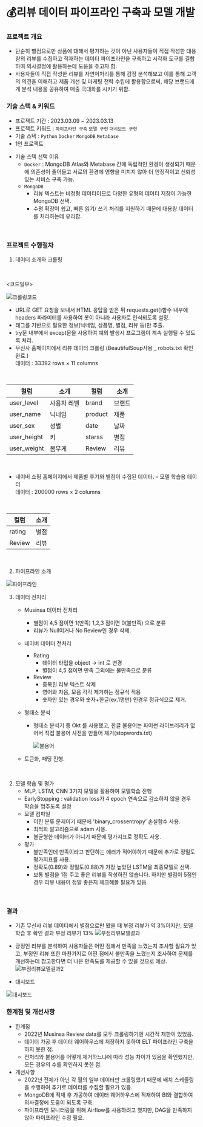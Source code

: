 # 💰리뷰 데이터 파이프라인 구축과 모델 개발

### 프로젝트 개요
- 단순히 별점으로만 상품에 대해서 평가하는 것이 아닌 사용자들이 직접 작성한 대용량의 리뷰를 수집하고 적재하는 데이터 파이프라인을 구축하고 시각화 도구를 결합하여 의사결정에 활용하는데 도움을 주고자 함.
- 사용자들이 직접 작성한 리뷰를 자연어처리를 통해 감정 분석해보고 이를 통해 고객의 의견을 이해하고 제품 개선 및 마케팅 전략 수립에 활용함으로써, 해당 브랜드에게 분석 내용을 공유하여 매출 극대화를 시키기 위함.

### 기술 스택 & 키워드
- 프로젝트 기간 : 2023.03.09 ~ 2023.03.13
- 프로젝트 키워드 : ```파이프라인 구축``` ```모델 구현``` ```대시보드 구현```
- 기술 스택 : ```Python``` ```Docker``` ```MongoDB``` ```Metabase```
- 1인 프로젝트

* 기술 스택 선택 이유
  * ```Docker``` : MongoDB Atlas와 Metabase 간에 독립적인 환경이 생성되기 때문에 의존성이 줄어들고 서로의 환경에 영향을 미치지 않아 더 안정적이고 신뢰성있는 서비스 구축 가능.
  * ```MongoDB```
    * 리뷰 텍스트는 비정형 데이터이므로 다양한 유형의 데이터 저장이 가능한 MongoDB 선택.
    * 수평 확장이 쉽고, 빠른 읽기/ 쓰기 처리를 지원하기 때문에 대용량 데이터를 처리하는데 유리함.  

<br>

### 프로젝트 수행절차  
1. 데이터 소개와 크롤링

<br>

<코드일부>

<img src="picture/크롤링코드.png" alt="크롤링코드">

* URL로 GET 요청을 보내서 HTML 응답을 받은 뒤 requests.get()함수 내부에 headers 파라미터를 사용하여 봇이 아니라 사용자로 인식되도록 설정.
* 태그를 기반으로 필요한 정보(닉네임, 상품명, 별점, 리뷰 등)만 추출.
* try문 내부에서 except문을 사용하여 예외 발생시 프로그램이 계속 실행될 수 있도록 처리.
* 무신사 홈페이지에서 리뷰 데이터 크롤링 (BeautifulSoup사용 _ robots.txt 확인 완료.)   
  데이터 : 33392 rows × 11 columns

<br>

| 컬럼 | 소개 | 컬럼 | 소개 |
| --- | --- | --- | --- |
| user_level | 사용자 레벨 | brand | 브랜드 |
| user_name | 닉네임 | product | 제품 |
| user_sex | 성별 | date | 날짜 |
| user_height | 키 | starss | 별점 |
| user_weight | 몸무게 | Review | 리뷰 |

<br>

* 네이버 쇼핑 홈페이지에서 제품별 후기와 별점이 수집된 데이터. – 모델 학습용 데이터   
  데이터 : 200000 rows × 2 columns

<br>

| 컬럼 | 소개 |
| --- | --- |
| rating | 별점 |
| Review | 리뷰 |

<br>

2. 파이프라인 소개
<img src="picture/파이프라인.png" alt="파이프라인">
  
<br>

3. 데이터 전처리
    - Musinsa 데이터 전처리
        - 별점이 4,5 점이면 1(만족) 1,2,3 점이면 0(불만족) 으로 분류
        - 리뷰가 Null이거나 No Review인 경우 삭제.
    - 네이버 데이터 전처리
        - Rating
            - 데이터 타입을 object -> int 로 변경
            - 별점이 4,5 점이면 만족 그외에는 불만족으로 분류
        - Review
            - 중복된 리뷰 텍스트 삭제
            - 영어와 자음, 모음 각각 제거하는 정규식 적용
            - 숫자만 있는 경우와 숫자+한글(ex.1명만) 인경우 정규식으로 제거.
    - 형태소 분석
        - 형태소 분석기 중 Okt 를 사용했고, 한글 불용어는 파이썬 라이브러리가 없어서 직접 불용어 사전을 만들어 제거(stopwords.txt)
            
          <img src="picture/불용어.png" alt="불용어">
            
    - 토큰화, 패딩 진행.

<br>

2. 모델 학습 및 평가
    - MLP, LSTM, CNN 3가지 모델을 활용하여 모델학습 진행
    - EarlyStopping : validation loss가 4 epoch 연속으로 감소하지 않을 경우 학습을 멈추도록 설정
    - 모델 컴파일
        - 이진 분류 문제이기 때문에 'binary_crossentropy’ 손실함수 사용.
        - 최적화 알고리즘으로 adam 사용.
        - 불균형한 데이터가 아니기 때문에 평가지표로 정확도 사용.
    - 평가
        - 불만족인데 만족이라고 판단하는 에러가 적어야하기 때문에 추가로 정밀도 평가지표를 사용.
        - 정확도(0.89)와 정밀도(0.88)가 가장 높았던 LSTM을 최종모델로 선택.
        - 보통 별점을 1점 주고 좋은 리뷰를 작성하진 않습니다. 하지만 별점이 5점인 경우 리뷰 내용이 정말 좋은지 체크해볼 필요가 있음.

<br>

### 결과
- 기존 무신사 리뷰 데이터에서 별점으로만 봤을 때 부정 리뷰가 약 3%이지만, 모델 학습 후 확인 결과 부정 리뷰가 13%
  <img src="picture/부정리뷰모델결과.png" alt="부정리뷰모델결과">

- 긍정인 리뷰를 분석하여 사용자들은 어떤 점에서 만족을 느꼈는지 조사할 필요가 있고, 부정인 리뷰 또한 마찬가지로 어떤 점에서 불만족을 느꼈는지 조사하여 문제를 개선하는데 참고한다면 더 나은 만족도를 제공할 수 있을 것으로 예상.
  <img src="picture/부정리뷰모델결과2.png" alt="부정리뷰모델결과2">


<!--|별점|내용|예측결과|자체평가|
|-------------|---------------|-----------|---|
|5|착용감이 매우 만족스럽고 어디에나 코디하기 좋아요|97.58% 확률로 긍정 리뷰입니다.|해당 문장은 긍정으로 잘 예측했으나, 동일한 문장이 3개 있음에도 불구하고 모두 다른 퍼센트가 나옴.|
|5|벨트 줄이 생각보다 어어엄청 길어가지고 좀 당황했는대 구멍뚫어서 잘쓰고있어요|99.30% 확률로 부정 리뷰입니다.|어느 정도 부정이 있지만, 99%의 확률로 부정이라고 예측한 결과는 잘못 나온 것이라 판단됨.|
|5|수납공간도 넉넉하고 가볍게 가지고 다니기 좋아요 무엇보다 독특한 패턴이 제일 맘에 드는 것 같아요완죠니 동글동글|99.98% 활률로 부정 리뷰입니다.|객관적으로 봤을때, 긍정문장이지만 99%확률로 부정으로 예측함.|
|5|요즘 내 피부처럼 입는 옷 진짜 만족도 최고 앞으로도 이것만 구비할 예정|99.66% 확률로 부정 리뷰입니다.|객관적으로 봤을때, 긍정문장이지만 99%확률로 부정으로 예측함.|
-->
* 대시보드
<img src="picture/대시보드.png" alt="대시보드">
  
<br>

### 한계점 및 개선사항
* 한계점
  * 2022년 Musinsa Review data를 모두 크롤링하기엔 시간적 제한이 있었음.
  * 데이터 가공 후 데이터 웨어하우스에 저장하지 못하여 ELT 파이프라인 구축을 하지 못한 점.
  * 전처리와 불용어를 어떻게 제거하느냐에 따라 성능 차이가 있음을 확인했지만, 모든 경우의 수를 확인하지 못한 점.
* 개선사항
  * 2022년 전체가 아닌 각 월의 일부 데이터만 크롤링했기 때문에 배치 스케줄링을 수행하여 추가로 데이터를 수집할 필요가 있음.
  * MongoDB에 적재 후 가공하여 데이터 웨어하우스에 적재하여 BI와 결합하여 의사결정에 도움이 되도록 구축.
  * 파이프라인 모니터링을 위해 Airflow를 사용하려고 했지만, DAG을 만족하지 않아 파이프라인 수정 필요.

